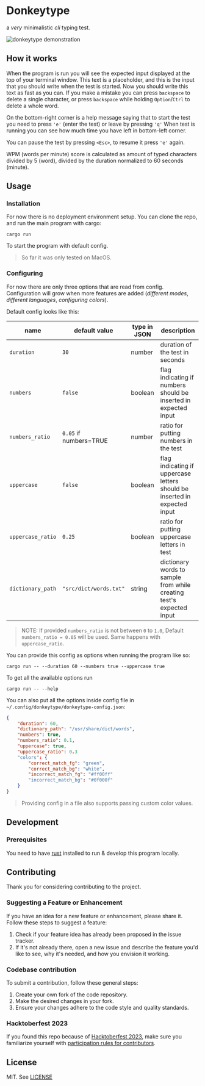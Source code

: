 # Donkeytype

a _very_ minimalistic _cli_ typing test.

![donkeytype demonstration](https://github.com/radlinskii/donkeytype/assets/26116041/ecd835f5-e50b-4bc6-aea4-75f9ecde5de7)

## How it works

When the program is run you will see the expected input displayed at the top of your terminal window.
This text is a placeholder, and this is the input that you should write when the test is started.
Now you should write this text as fast as you can.
If you make a mistake you can press `backspace` to delete a single character,
or press `backspace` while holding `Option`/`Ctrl` to delete a whole word.

On the bottom-right corner is a help message saying that to start the test you need to press `'e'` (enter the test) or leave by pressing `'q'`
When test is running you can see how much time you have left in bottom-left corner.

You can pause the test by pressing `<Esc>`, to resume it press `'e'` again.

WPM (words per minute) score is calculated as amount of typed characters divided by 5 (word), divided by the duration normalized to 60 seconds (minute).

## Usage

### Installation

For now there is no deployment environment setup.
You can clone the repo, and run the main program with cargo:

```shell
cargo run
```

To start the program with default config.

> So far it was only tested on MacOS.

### Configuring

For now there are only three options that are read from config.
Configuration will grow when more features are added (_different modes_, _different languages_, _configuring colors_).

Default config looks like this:

| name              | default value          | type in JSON | description                                                               |
| ----------------- | ---------------------- | ------------ | ------------------------------------------------------------------------- |
| `duration`        | `30`                   | number       | duration of the test in seconds                                           |
| `numbers`         | `false`                | boolean      | flag indicating if numbers should be inserted in expected input           |
| `numbers_ratio`   | `0.05` if numbers=TRUE | number       | ratio for putting numbers in the test                                     |
| `uppercase`       | `false`                | boolean      | flag indicating if uppercase letters should be inserted in expected input |
| `uppercase_ratio` | `0.25`                 | boolean      | ratio for putting uppercase letters in test                               |
| `dictionary_path` | `"src/dict/words.txt"` | string       | dictionary words to sample from while creating test's expected input      |

> NOTE: If provided `numbers_ratio` is not between `0` to `1.0`, Default `numbers_ratio = 0.05` will be used.
> Same happens with `uppercase_ratio`.

You can provide this config as options when running the program like so:

```shell
cargo run -- --duration 60 --numbers true --uppercase true
```

To get all the available options run

```shell
cargo run -- --help
```

You can also put all the options inside config file in `~/.config/donkeytype/donkeytype-config.json`:

```json
{
    "duration": 60,
    "dictionary_path": "/usr/share/dict/words",
    "numbers": true,
    "numbers_ratio": 0.1,
    "uppercase": true,
    "uppercase_ratio": 0.3
    "colors": {
        "correct_match_fg": "green",
        "correct_match_bg": "white",
        "incorrect_match_fg": "#ff00ff"
        "incorrect_match_bg": "#0f000f"
    }
}
```

> Providing config in a file also supports passing custom color values.

## Development

### Prerequisites

You need to have [rust](https://www.rust-lang.org/) installed to run & develop this program locally.

## Contributing

Thank you for considering contributing to the project.

### Suggesting a Feature or Enhancement

If you have an idea for a new feature or enhancement, please share it. Follow these steps to suggest a feature:

1. Check if your feature idea has already been proposed in the issue tracker.
2. If it's not already there, open a new issue and describe the feature you'd like to see, why it's needed, and how you envision it working.

### Codebase contribution

To submit a contribution, follow these general steps:

1. Create your own fork of the code repository.
2. Make the desired changes in your fork.
3. Ensure your changes adhere to the code style and quality standards.

### Hacktoberfest 2023

If you found this repo because of [Hacktoberfest 2023](https://hacktoberfest.com/), make sure you familiarize yourself with [participation rules for contributors](https://hacktoberfest.com/participation/#contributors).

## License

MIT.
See [LICENSE](./LICENSE)
